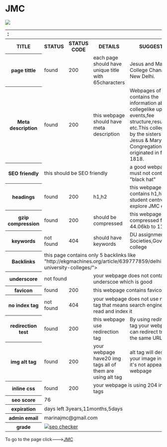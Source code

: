 # JMC

<html>
<table>
<img src="http://collegedunia.com/public/college_data/images/campusimage/1412427543js1.jpg">
<tr>
<th colspan="5"><marquee direction="right">JMC</marquee></th>
</tr>
<tr>
<th>TITLE</th>
<th>STATUS</th>
<th>STATUS CODE</th>
<th>DETAILS</th>
<th>SUGGESTION</th>
</tr>
<tr>
<th>page tittle</th>
<td>found</td>
<td>200</td>
<td>each page should have unique title with 65characters</td>
<td>Jesus and Mary College Chanakyapuri New Delhi.</td>
</tr>
<tr>
<th>Meta description</th>
<td>found</td>
<td>200</td>
<td>this webpage should have meta description</td>
<td>Webpages of this site contains the information about collegelike upcoming events,fee structure,results etc.This college is run by the sisters of Jesus & Mary Congregation which originated in france in 1818.</td>
</tr>
<tr>
<th>SEO friendly</th>
<td colspan="3">this should be SEO friendly</td>
<td>a good webpage must not contain "black hat"</td>
</tr>
<tr>
<th>headings</th>
<td>found</td>
<td>200</td>
<td>h1,h2</td>
<td>this webpage contains h1,h2 like student centre, explore JMC etc</td>
</tr>
<tr>
<th>gzip compression</th>
<td>found</td>
<td>200</td>
<td>should be compressed</td>
<td>this webpage is compressed from 44.06kb to 11.17kb</td>
</tr>
<tr>
<th>keywords</th>
<td>not found</td>
<td>404</td>
<td>should have keywords</td>
<td>DU assignments,DU Societies,Government college</td>
</tr>
<tr>
<th>Backlinks</th>
<td colspan="4">this page contains only 5 backlinks like "http://ekgmachines.org/article/639777859/delhi-university-colleges/"></td>
</tr>
<tr>
<th>underscore</th>
<td colspan="2">not found</td>
<td colspan="2">your webpage does not contains underscoe which is good </td>
</tr>
<tr>
<th>favicon</th>
<td>found</td>
<td>200</td>
<td colspan="2"> this webpage contains favicon</td>
</tr>
<tr>
<th>no index tag</th>
<td>not found</td>
<td>404</td>
<td colspan="2">your webpage does not use noindex tag that means search engines can read and index it</td>
</tr>
<tr>
<th>redirection test</th>
<td>found</td>
<td>200</td>
<td>this webpage use redirection tag</td>
<td>By using redirection tag your webpage can redirect traffic to the same URL</td>
</tr>
<tr>
<th>img alt tag</th>
<td>found</td>
<td>200</td>
<td>your webpage have20 img tags all of them are using alt tag</td>
<td>alt tag will describe your image in case it's not appearing on webpage</td>
</tr>
<tr>
<th>inline css</th>
<td>found</td>
<td>200</td>
<td colspan="2">your webpage is using 204 inline css tags</td>
</tr>
<tr>
<th> seo score</th>
<td colspan="4">76</td>
</tr>
<tr>
<th>expiration</th>
<td colspan="4">days left 3years,11months,5days</td>
</tr>
<tr>
<th>admin email</th>
<td colspan="4">marinajmc@gmail.com</td>
</tr>
<tr>
<th>grade</th>
<td colspan="4"><a href="http://smallseotools.com/website-seo-score-checker/" target="_blank"><img src="http://smallseotools.com/imgs/badge-golden.png" alt="seo checker"/></a></td>
</tr>
</table>
</html>
To go to the page click---><a href="http://www.jmc.ac.in">JMC</a>
